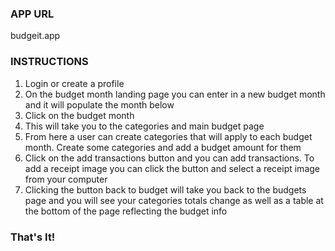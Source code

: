 ### APP URL
budgeit.app

### INSTRUCTIONS
1. Login or create a profile
2. On the budget month landing page you can enter in a new budget month and it will populate the month below
3. Click on the budget month
4. This will take you to the categories and main budget page
5. From here a user can create categories that will apply to each budget month. Create some categories and add a budget amount for them
6. Click on the add transactions button and you can add transactions. To add a receipt image you can click the button and select a receipt image from your computer
7. Clicking the button back to budget will take you back to the budgets page and you will see your categories totals change as well as a table at the bottom of the page reflecting the budget info

### That's It!